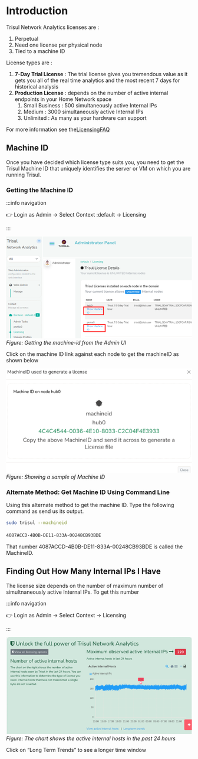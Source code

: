 
# Introduction 

Trisul Network Analytics licenses are :

1. Perpetual
2. Need one license per physical node
3. Tied to a machine ID

License types are :

1. **7-Day Trial License** : The trial license gives you tremendous value as it gets you all of the real time analytics and the most recent 7 days for historical analysis
2. **Production License** : depends on the number of active internal endpoints in your Home Network space
   1. Small Business : 500 simultaneously active Internal IPs
   2. Medium : 3000 simultaneously active Internal IPs
   3. Unlimited : As many as your hardware can support

For more information see the[LicensingFAQ](https://trisul.org/pricing)

## Machine ID

Once you have decided which license type suits you, you need to get the Trisul Machine ID that uniquely identifies the server or VM on which you are running Trisul.

### Getting the Machine ID

:::info navigation

:point_right: Login as Admin → Select Context :default → Licensing

:::

![](images/machineid.png)  
*Figure: Getting the machine-id from the Admin UI*  

Click on the machine ID link against each node to get the machineID as shown below

![](images/machineid_value.png)  
*Figure: Showing a sample of Machine ID*


### Alternate Method: Get Machine ID Using Command Line

Using this alternate method to get the machine ID. Type the following command as send us its output.

 ```BASH
sudo trisul --machineid

4087ACCD-4B0B-DE11-833A-00248CB93BDE
```

That number 4087ACCD-4B0B-DE11-833A-00248CB93BDE is called the MachineID.


## Finding Out How Many Internal IPs I Have

The license size depends on the number of maximum number of simultnaneously active Internal IPs. To get this number

:::info navigation

:point_right: Login as Admin → Select Context → Licensing

:::

![](images/license.png)  
*Figure: The chart shows the active internal hosts in the past 24 hours*

 Click on “Long Term Trends” to see a longer time window